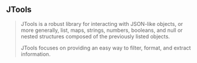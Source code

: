  ## JTools
>JTools is a robust library for interacting with JSON-like objects, or
>more generally, list, maps, strings, numbers, booleans, and null or 
>nested structures composed of the previously listed objects.
>
>JTools focuses on providing an easy way to filter, format, and 
>extract information.